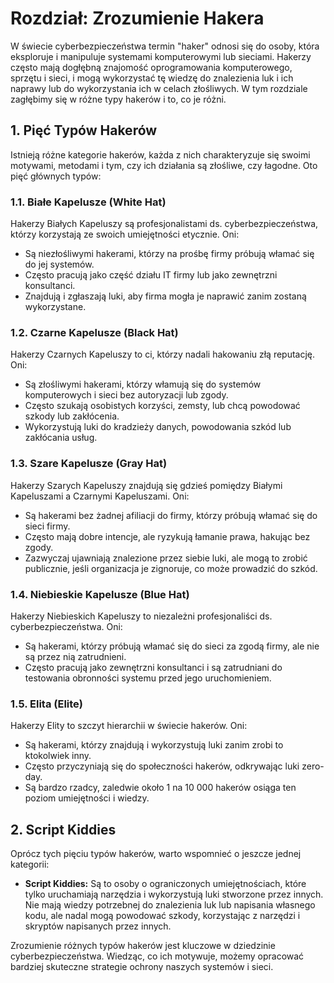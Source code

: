 # Rozdział: Zrozumienie Hakera

W świecie cyberbezpieczeństwa termin "haker" odnosi się do osoby, która eksploruje i manipuluje systemami komputerowymi lub sieciami. Hakerzy często mają dogłębną znajomość oprogramowania komputerowego, sprzętu i sieci, i mogą wykorzystać tę wiedzę do znalezienia luk i ich naprawy lub do wykorzystania ich w celach złośliwych. W tym rozdziale zagłębimy się w różne typy hakerów i to, co je różni.

## 1. Pięć Typów Hakerów

Istnieją różne kategorie hakerów, każda z nich charakteryzuje się swoimi motywami, metodami i tym, czy ich działania są złośliwe, czy łagodne. Oto pięć głównych typów:

### 1.1. Białe Kapelusze (White Hat)

Hakerzy Białych Kapeluszy są profesjonalistami ds. cyberbezpieczeństwa, którzy korzystają ze swoich umiejętności etycznie. Oni:

- Są niezłośliwymi hakerami, którzy na prośbę firmy próbują włamać się do jej systemów.
- Często pracują jako część działu IT firmy lub jako zewnętrzni konsultanci.
- Znajdują i zgłaszają luki, aby firma mogła je naprawić zanim zostaną wykorzystane.

### 1.2. Czarne Kapelusze (Black Hat)

Hakerzy Czarnych Kapeluszy to ci, którzy nadali hakowaniu złą reputację. Oni:

- Są złośliwymi hakerami, którzy włamują się do systemów komputerowych i sieci bez autoryzacji lub zgody.
- Często szukają osobistych korzyści, zemsty, lub chcą powodować szkody lub zakłócenia.
- Wykorzystują luki do kradzieży danych, powodowania szkód lub zakłócania usług.

### 1.3. Szare Kapelusze (Gray Hat)

Hakerzy Szarych Kapeluszy znajdują się gdzieś pomiędzy Białymi Kapeluszami a Czarnymi Kapeluszami. Oni:

- Są hakerami bez żadnej afiliacji do firmy, którzy próbują włamać się do sieci firmy.
- Często mają dobre intencje, ale ryzykują łamanie prawa, hakując bez zgody.
- Zazwyczaj ujawniają znalezione przez siebie luki, ale mogą to zrobić publicznie, jeśli organizacja je zignoruje, co może prowadzić do szkód.

### 1.4. Niebieskie Kapelusze (Blue Hat)

Hakerzy Niebieskich Kapeluszy to niezależni profesjonaliści ds. cyberbezpieczeństwa. Oni:

- Są hakerami, którzy próbują włamać się do sieci za zgodą firmy, ale nie są przez nią zatrudnieni.
- Często pracują jako zewnętrzni konsultanci i są zatrudniani do testowania obronności systemu przed jego uruchomieniem.

### 1.5. Elita (Elite)

Hakerzy Elity to szczyt hierarchii w świecie hakerów. Oni:

- Są hakerami, którzy znajdują i wykorzystują luki zanim zrobi to ktokolwiek inny.
- Często przyczyniają się do społeczności hakerów, odkrywając luki zero-day.
- Są bardzo rzadcy, zaledwie około 1 na 10 000 hakerów osiąga ten poziom umiejętności i wiedzy.

## 2. Script Kiddies

Oprócz tych pięciu typów hakerów, warto wspomnieć o jeszcze jednej kategorii:

- **Script Kiddies:** Są to osoby o ograniczonych umiejętnościach, które tylko uruchamiają narzędzia i wykorzystują luki stworzone przez innych. Nie mają wiedzy potrzebnej do znalezienia luk lub napisania własnego kodu, ale nadal mogą powodować szkody, korzystając z narzędzi i skryptów napisanych przez innych.

Zrozumienie różnych typów hakerów jest kluczowe w dziedzinie cyberbezpieczeństwa. Wiedząc, co ich motywuje, możemy opracować bardziej skuteczne strategie ochrony naszych systemów i sieci.